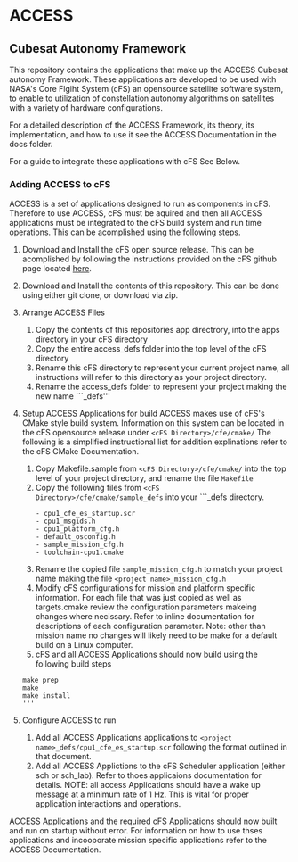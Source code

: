 # ACCESS
## Cubesat Autonomy Framework

This repository contains the applications that make up the ACCESS Cubesat autonomy Framework. These applications are developed to be used with NASA's Core Flgiht System (cFS) an opensource satellite software system, to enable to utilization of constellation autonomy algorithms on satellites with a variety of hardware configurations. 

For a detailed description of the ACCESS Framework, its theory, its implementation, and how to use it see the ACCESS Documentation in the docs folder.

For a guide to integrate these applications with cFS See Below.



### Adding ACCESS to cFS

  ACCESS is a set of applications designed to run as components in cFS. Therefore to use ACCESS, cFS must be aquired and then all ACCESS applications must be integrated to the cFS build system and run time operations. This can be acomplished using the following steps.
  
  1. Download and Install the cFS open source release. This can be acomplished by following the instructions provided on the cFS github page located [here](https://github.com/nasa/cFE).
  
  2. Download and Install the contents of this repository. This can be done using either git clone, or download via zip.
  
  3. Arrange ACCESS Files
      1. Copy the contents of this repositories app directrory, into the apps directory in your cFS directory
      2. Copy the entire access_defs folder into the top level of the cFS directory
      3. Rename this cFS directory to represent your current project name, all instructions will refer to this directory as your project directory. 
      4. Rename the access_defs folder to represent your project making the new name ```<project name>_defs'''
    
  4. Setup ACCESS Applications for build
    ACCESS makes use of cFS's CMake style build system. Information on this system can be located in the cFS opensource release under ``` <cFS Directory>/cfe/cmake/ ``` The following is a simplified instructional list for addition explinations refer to the cFS CMake Documentation.
      1. Copy Makefile.sample from ```<cFS Directory>/cfe/cmake/``` into the top level of your project directory, and rename the file ```Makefile```
      2. Copy the following files from ```<cFS Directory>/cfe/cmake/sample_defs``` into your ```<project name>_defs directory.
          ```
          - cpu1_cfe_es_startup.scr
          - cpu1_msgids.h
          - cpu1_platform_cfg.h
          - default_osconfig.h
          - sample_mission_cfg.h
          - toolchain-cpu1.cmake
          ```
      3. Rename the copied file ```sample_mission_cfg.h``` to match your project name making the file ```<project name>_mission_cfg.h```
      4. Modify cFS configurations for mission and platform specific information. For each file that was just copied as well as targets.cmake review the configuration parameters makeing changes where necissary. Refer to inline documentation for descriptions of each configuration parameter. Note: other than mission name no changes will likely need to be make for a default build on a Linux computer. 
      5. cFS and all ACCESS Applications should now build using the following build steps
      ```
      make prep 
      make 
      make install
      '''
  5. Configure ACCESS to run
      1. Add all ACCESS Applications applications to ```<project name>_defs/cpu1_cfe_es_startup.scr``` following the format outlined in that document.
      2. Add all ACCESS Applictions to the cFS Scheduler application (either sch or sch_lab). Refer to thoes applicaions documentation for details. 
      NOTE: all access Applications should have a wake up message at a minimum rate of 1 Hz. This is vital for proper application interactions and operations.
      
 ACCESS Applications and the required cFS Applications should now built and run on startup without error. For information on how to use thses applications and incooporate mission specific applications refer to the ACCESS Documentation.
